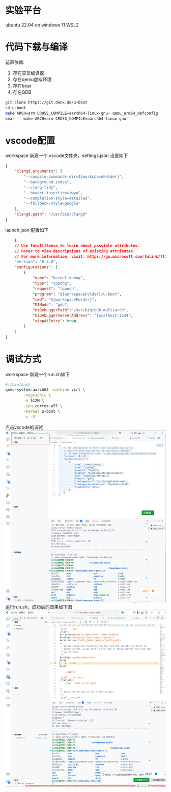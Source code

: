 # 实验平台
ubuntu 22.04 on windows 11 WSL2

# 代码下载与编译
前置依赖:
1. 存在交叉编译器
2. 存在qemu虚拟环境
3. 存在bear
4. 存在GDB
```bash
git clone https://git.denx.de/u-boot
cd u-boot
make ARCH=arm CROSS_COMPILE=aarch64-linux-gnu- qemu_arm64_defconfig
bear -- make ARCH=arm CROSS_COMPILE=aarch64-linux-gnu-
```
# vscode配置
workspace 新建一个.vscode文件夹，settings.json 设置如下
```json
{
    "clangd.arguments": [
        "--compile-commands-dir=${workspaceFolder}",
        "--background-index",
        "--clang-tidy",
        "--header-insertion=iwyu",
        "--completion-style=detailed",
        "--fallback-style=google"
    ],
    "clangd.path": "/usr/bin/clangd"
}
```
launch.json 配置如下
```json
    {
    // Use IntelliSense to learn about possible attributes.
    // Hover to view descriptions of existing attributes.
    // For more information, visit: https://go.microsoft.com/fwlink/?linkid=830387
    "version": "0.2.0",
    "configurations": [
        {
            "name": "kernel debug",
            "type": "cppdbg",
            "request": "launch",
            "program": "${workspaceFolder}/u-boot",
            "cwd": "${workspaceFolder}",
            "MIMode": "gdb",
            "miDebuggerPath":"/usr/bin/gdb-multiarch",
            "miDebuggerServerAddress": "localhost:1234",
            "stopAtEntry": true,
        }
    ]
}
```
# 调试方式
workspace 新建一个run.sh如下
```bash
#!/bin/bash
qemu-system-aarch64 -machine virt \
        -nographic \
        -m 512M \
        -cpu cortex-a57 \
        -kernel u-boot \
        -s -S
```
点击vscode的调试
![alt text](image.png)
运行run.sh，成功后的效果如下图
![alt text](image-1.png)
